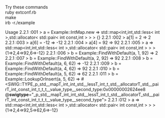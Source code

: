 Try these commands    
ruby extconf.rb    
make    
irb -r./example    


Usage
2.2.1 :001 > a = Example::IntMap.new
 => std::map<int,int,std::less< int >,std::allocator< std::pair< int const,int > > > {} 
2.2.1 :002 > a[1] = 2
 => 2 
2.2.1 :003 > a[6] = -12
 => -12 
2.2.1 :004 > a[4] = 92
 => 92 
2.2.1 :005 > a
 => std::map<int,int,std::less< int >,std::allocator< std::pair< int const,int > > > {1=>2,4=>92,6=>-12} 
2.2.1 :006 > b = Example::FindWithDefault(a, 1, 92)
 => 2 
2.2.1 :007 > b = Example::FindWithDefault(a, 2, 92)
 => 92 
2.2.1 :008 > b = Example::FindWithDefault(a, 6, 62)
 => -12 
2.2.1 :009 > b = Example::FindWithDefault(a, 4, 62)
 => 92 
2.2.1 :010 > b = Example::FindWithDefault(a, 5, 62)
 => 62 
2.2.1 :011 > b = Example::LookupOrInsert(a, 5, 62)
 => #<SWIG::TYPE_p_std__mapT_int_int_std__lessT_int_t_std__allocatorT_std__pairT_int_const_int_t_t_t__value_type__second_type:0x00000002624ee8 @__swigtype__="_p_std__mapT_int_int_std__lessT_int_t_std__allocatorT_std__pairT_int_const_int_t_t_t__value_type__second_type"> 
2.2.1 :012 > a
 => std::map<int,int,std::less< int >,std::allocator< std::pair< int const,int > > > {1=>2,4=>92,5=>62,6=>-12} 
